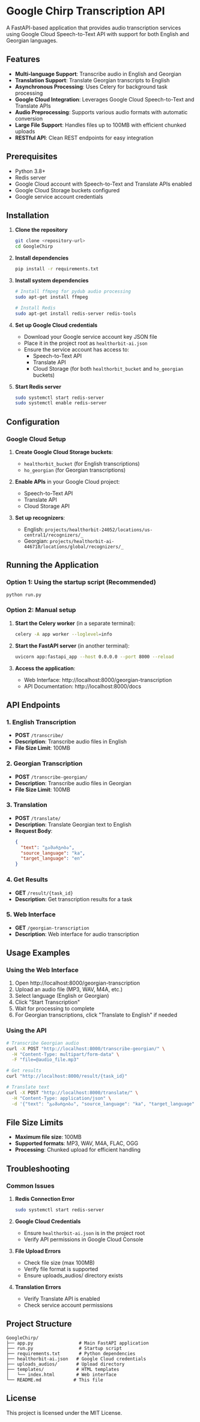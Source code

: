 # Google Chirp Transcription API

A FastAPI-based application that provides audio transcription services using Google Cloud Speech-to-Text API with support for both English and Georgian languages.

## Features

- **Multi-language Support**: Transcribe audio in English and Georgian
- **Translation Support**: Translate Georgian transcripts to English
- **Asynchronous Processing**: Uses Celery for background task processing
- **Google Cloud Integration**: Leverages Google Cloud Speech-to-Text and Translate APIs
- **Audio Preprocessing**: Supports various audio formats with automatic conversion
- **Large File Support**: Handles files up to 100MB with efficient chunked uploads
- **RESTful API**: Clean REST endpoints for easy integration

## Prerequisites

- Python 3.8+
- Redis server
- Google Cloud account with Speech-to-Text and Translate APIs enabled
- Google Cloud Storage buckets configured
- Google service account credentials

## Installation

1. **Clone the repository**
   ```bash
   git clone <repository-url>
   cd GoogleChirp
   ```

2. **Install dependencies**
   ```bash
   pip install -r requirements.txt
   ```

3. **Install system dependencies**
   ```bash
   # Install ffmpeg for pydub audio processing
   sudo apt-get install ffmpeg
   
   # Install Redis
   sudo apt-get install redis-server redis-tools
   ```

4. **Set up Google Cloud credentials**
   - Download your Google service account key JSON file
   - Place it in the project root as `healthorbit-ai.json`
   - Ensure the service account has access to:
     - Speech-to-Text API
     - Translate API
     - Cloud Storage (for both `healthorbit_bucket` and `ho_georgian` buckets)

5. **Start Redis server**
   ```bash
   sudo systemctl start redis-server
   sudo systemctl enable redis-server
   ```

## Configuration

### Google Cloud Setup

1. **Create Google Cloud Storage buckets**:
   - `healthorbit_bucket` (for English transcriptions)
   - `ho_georgian` (for Georgian transcriptions)

2. **Enable APIs** in your Google Cloud project:
   - Speech-to-Text API
   - Translate API
   - Cloud Storage API

3. **Set up recognizers**:
   - English: `projects/healthorbit-24052/locations/us-central1/recognizers/_`
   - Georgian: `projects/healthorbit-ai-446710/locations/global/recognizers/_`

## Running the Application

### Option 1: Using the startup script (Recommended)
```bash
python run.py
```

### Option 2: Manual setup

1. **Start the Celery worker** (in a separate terminal):
   ```bash
   celery -A app worker --loglevel=info
   ```

2. **Start the FastAPI server** (in another terminal):
   ```bash
   uvicorn app:fastapi_app --host 0.0.0.0 --port 8000 --reload
   ```

3. **Access the application**:
   - Web Interface: http://localhost:8000/georgian-transcription
   - API Documentation: http://localhost:8000/docs

## API Endpoints

### 1. English Transcription
- **POST** `/transcribe/`
- **Description**: Transcribe audio files in English
- **File Size Limit**: 100MB

### 2. Georgian Transcription
- **POST** `/transcribe-georgian/`
- **Description**: Transcribe audio files in Georgian
- **File Size Limit**: 100MB

### 3. Translation
- **POST** `/translate/`
- **Description**: Translate Georgian text to English
- **Request Body**:
  ```json
  {
    "text": "გამარჯობა",
    "source_language": "ka",
    "target_language": "en"
  }
  ```

### 4. Get Results
- **GET** `/result/{task_id}`
- **Description**: Get transcription results for a task

### 5. Web Interface
- **GET** `/georgian-transcription`
- **Description**: Web interface for audio transcription

## Usage Examples

### Using the Web Interface

1. Open http://localhost:8000/georgian-transcription
2. Upload an audio file (MP3, WAV, M4A, etc.)
3. Select language (English or Georgian)
4. Click "Start Transcription"
5. Wait for processing to complete
6. For Georgian transcriptions, click "Translate to English" if needed

### Using the API

```bash
# Transcribe Georgian audio
curl -X POST "http://localhost:8000/transcribe-georgian/" \
  -H "Content-Type: multipart/form-data" \
  -F "file=@audio_file.mp3"

# Get results
curl "http://localhost:8000/result/{task_id}"

# Translate text
curl -X POST "http://localhost:8000/translate/" \
  -H "Content-Type: application/json" \
  -d '{"text": "გამარჯობა", "source_language": "ka", "target_language": "en"}'
```

## File Size Limits

- **Maximum file size**: 100MB
- **Supported formats**: MP3, WAV, M4A, FLAC, OGG
- **Processing**: Chunked upload for efficient handling

## Troubleshooting

### Common Issues

1. **Redis Connection Error**
   ```bash
   sudo systemctl start redis-server
   ```

2. **Google Cloud Credentials**
   - Ensure `healthorbit-ai.json` is in the project root
   - Verify API permissions in Google Cloud Console

3. **File Upload Errors**
   - Check file size (max 100MB)
   - Verify file format is supported
   - Ensure uploads_audios/ directory exists

4. **Translation Errors**
   - Verify Translate API is enabled
   - Check service account permissions

## Project Structure

```
GoogleChirp/
├── app.py                 # Main FastAPI application
├── run.py                 # Startup script
├── requirements.txt       # Python dependencies
├── healthorbit-ai.json   # Google Cloud credentials
├── uploads_audios/       # Upload directory
├── templates/            # HTML templates
│   └── index.html        # Web interface
└── README.md            # This file
```

## License

This project is licensed under the MIT License. 